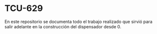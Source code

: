 # TCU-629
En este repositorio se documenta todo el trabajo realizado que sirvió para salir adelante en la construcción del dispensador desde 0.
